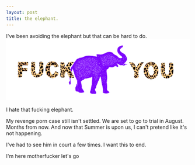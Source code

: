 ```yaml
---
layout: post
title: the elephant.
--- 
```

I've been avoiding the elephant but that can be hard to do.
![Fuck you elephant](/images/elephant.png)

I hate that fucking elephant. 

My revenge porn case still isn't settled. We are set to go to trial in August. Months from now. And now that Summer is upon us, I can't pretend like  it's not happening. 

I've had to see him in court a few times. I want this to end. 

I'm here motherfucker let's go
